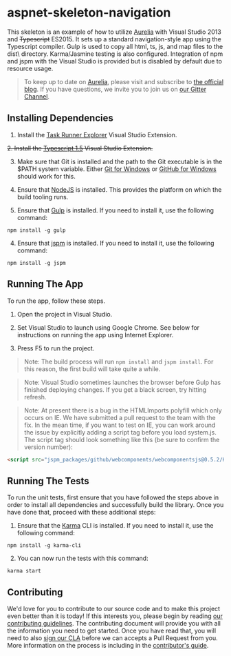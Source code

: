 # aspnet-skeleton-navigation

This skeleton is an example of how to utilize [Aurelia](http://www.aurelia.io/) with Visual Studio 2013 and ~~Typescript~~ ES2015. 
It sets up a standard navigation-style app using the Typescript compiler. Gulp is used to copy all html, ts, js, and map files to the dist\ directory. Karma/Jasmine testing is also configured. 
Integration of npm and jspm with the Visual Studio is provided but is disabled by default due to resource usage.

> To keep up to date on [Aurelia](http://www.aurelia.io/), please visit and subscribe to [the official blog](http://blog.durandal.io/). If you have questions, we invite you to join us on [our Gitter Channel](https://gitter.im/Aurelia/Discuss).

## Installing Dependencies
1. Install the [Task Runner Explorer](https://visualstudiogallery.msdn.microsoft.com/8e1b4368-4afb-467a-bc13-9650572db708) Visual Studio Extension.

~~2. Install the [Typescript 1.5](https://visualstudiogallery.msdn.microsoft.com/955e0262-0858-40c9-ab5a-1acc680e9bfd) Visual Studio Extension.~~

3. Make sure that Git is installed and the path to the Git executable is in the $PATH system variable. Either [Git for Windows](http://git-scm.com/download/win) or [GitHub for Windows](https://windows.github.com/) should work for this.

4. Ensure that [NodeJS](http://nodejs.org/) is installed. This provides the platform on which the build tooling runs.

5. Ensure that [Gulp](http://gulpjs.com/) is installed. If you need to install it, use the following command:

  ```shell
  npm install -g gulp
  ```
4. Ensure that [jspm](http://jspm.io/) is installed. If you need to install it, use the following command:

  ```shell
  npm install -g jspm
  ```

## Running The App

To run the app, follow these steps.

1. Open the project in Visual Studio.

2. Set Visual Studio to launch using Google Chrome. See below for instructions on running the app using Internet Explorer.

3. Press F5 to run the project. 

> Note: The build process will run `npm install` and `jspm install`. For this reason, the first build will take quite a while.

> Note: Visual Studio sometimes launches the browser before Gulp has finished deploying changes. If you get a black screen, try hitting refresh.

> Note: At present there is a bug in the HTMLImports polyfill which only occurs on IE. We have submitted a pull request to the team with the fix. In the mean time, if you want to test on IE, you can work around the issue by explicitly adding a script tag before you load system.js. The script tag should look something like this (be sure to confirm the version number):

```html
<script src="jspm_packages/github/webcomponents/webcomponentsjs@0.5.2/HTMLImports.js"></script>
```

## Running The Tests

To run the unit tests, first ensure that you have followed the steps above in order to install all dependencies and successfully build the library. Once you have done that, proceed with these additional steps:

1. Ensure that the [Karma](http://karma-runner.github.io/) CLI is installed. If you need to install it, use the following command:

  ```shell
  npm install -g karma-cli
  ```
2. You can now run the tests with this command:

  ```shell
  karma start
  ```
  
## Contributing

We'd love for you to contribute to our source code and to make this project even better than it is today! If this interests you, please begin by reading [our contributing guidelines](https://github.com/DurandalProject/about/blob/master/CONTRIBUTING.md). The contributing document will provide you with all the information you need to get started. Once you have read that, you will need to also [sign our CLA](http://goo.gl/forms/dI8QDDSyKR) before we can accepts a Pull Request from you. More information on the process is including in the [contributor's guide](https://github.com/DurandalProject/about/blob/master/CONTRIBUTING.md).